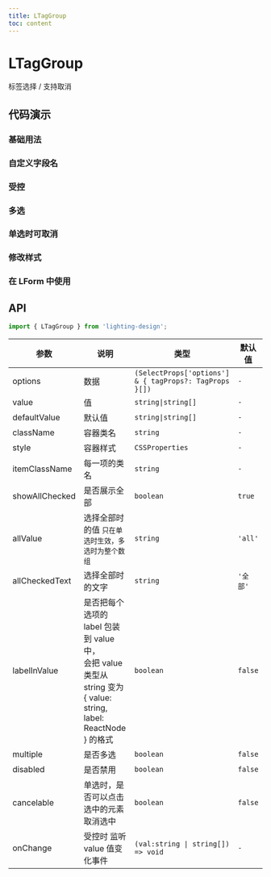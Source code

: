 ```yaml
---
title: LTagGroup
toc: content
---
```


# LTagGroup

标签选择 / 支持取消

## 代码演示

### 基础用法

<code src='./demos/Demo1.tsx'></code>

### 自定义字段名

<code src='./demos/Demo7.tsx'></code>

### 受控

<code src='./demos/Demo4.tsx'></code>

### 多选

<code src='./demos/Demo2.tsx'></code>

### 单选时可取消

<code src='./demos/Demo6.tsx'></code>

### 修改样式

<code src='./demos/Demo3.tsx'></code>

### 在 LForm 中使用

<code src='./demos/Demo5.tsx'></code>

## API

```ts
import { LTagGroup } from 'lighting-design';
```

| 参数           | 说明                                                                                                                 | 类型                                                   | 默认值   |
| -------------- | -------------------------------------------------------------------------------------------------------------------- | ------------------------------------------------------ | -------- |
| options        | 数据                                                                                                                 | `(SelectProps['options'] & { tagProps?: TagProps }[])` | `-`      |
| value          | 值                                                                                                                   | `string\|string[]`                                     | `-`      |
| defaultValue   | 默认值                                                                                                               | `string\|string[]`                                     | `-`      |
| className      | 容器类名                                                                                                             | `string`                                               | `-`      |
| style          | 容器样式                                                                                                             | `CSSProperties`                                        | `-`      |
| itemClassName  | 每一项的类名                                                                                                         | `string`                                               | `-`      |
| showAllChecked | 是否展示全部                                                                                                         | `boolean`                                              | `true`   |
| allValue       | 选择全部时的值 `只在单选时生效，多选时为整个数组`                                                                    | `string`                                               | `'all'`  |
| allCheckedText | 选择全部时的文字                                                                                                     | `string`                                               | `'全部'` |
| labelInValue   | 是否把每个选项的 label 包装到 value 中，<br>会把 value 类型从 string 变为 { value: string, label: ReactNode } 的格式 | `boolean`                                              | `false`  |
| multiple       | 是否多选                                                                                                             | `boolean`                                              | `false`  |
| disabled       | 是否禁用                                                                                                             | `boolean`                                              | `false`  |
| cancelable     | 单选时，是否可以点击选中的元素取消选中                                                                               | `boolean`                                              | `false`  |
| onChange       | 受控时 监听 value 值变化事件                                                                                         | `(val:string \| string[]) => void`                     | `- `     |
